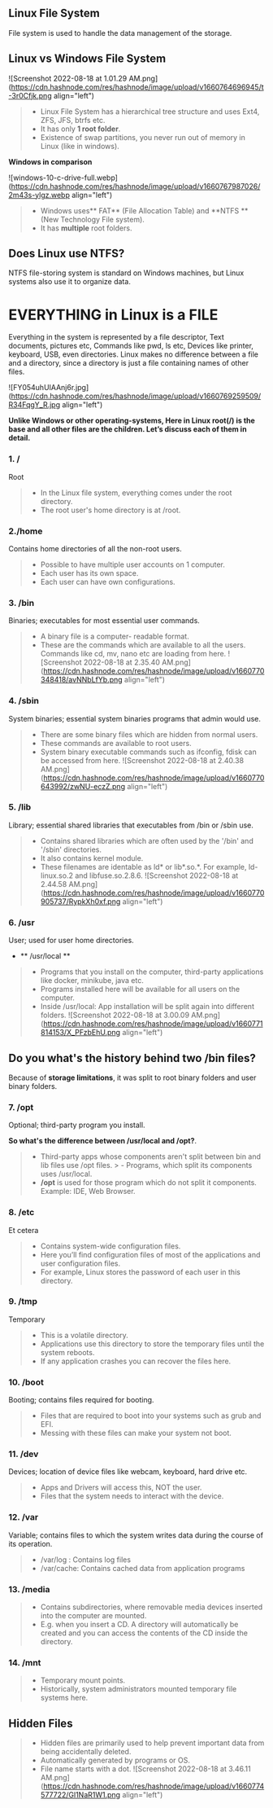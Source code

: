 ## Linux File System

File system is used to handle the data management of the storage.
## Linux vs Windows File System

 ![Screenshot 2022-08-18 at 1.01.29 AM.png](https://cdn.hashnode.com/res/hashnode/image/upload/v1660764696945/t-3r0Cfjk.png align="left")

> - Linux File System has a hierarchical tree structure and uses Ext4, ZFS, JFS, btrfs etc.
> - It has only **1 root folder**.
> - Existence of swap partitions, you never run out of memory in Linux (like in windows).

   **Windows in comparison**

![windows-10-c-drive-full.webp](https://cdn.hashnode.com/res/hashnode/image/upload/v1660767987026/2m43s-ylgz.webp align="left")

> - Windows uses** FAT** (File Allocation Table) and **NTFS **(New Technology File system).
> - It has **multiple** root folders.

## Does Linux use NTFS?
NTFS file-storing system is standard on Windows machines, but Linux systems also use it to organize data. 

#  EVERYTHING in Linux is a FILE
Everything in the system is represented by a file descriptor,
Text documents, pictures etc,
Commands like pwd, ls etc,
Devices like printer, keyboard, USB,
even directories. 
Linux makes no difference between a file and a directory, since a directory is just a file containing names of other files.



![FY054uhUIAAnj6r.jpg](https://cdn.hashnode.com/res/hashnode/image/upload/v1660769259509/R34FqgY_R.jpg align="left")

**Unlike Windows or other operating-systems, Here in Linux root(/) is the base and all other files are the children. Let’s discuss each of them in detail.**

### 1. /
Root
> -  In the Linux file system, everything comes under the root directory.
> - The root user's home directory is at /root.

### 2./home 
Contains home directories of all the non-root users.
> - Possible to have multiple user accounts on 1 computer.
> - Each user has its own space.
> - Each user can have own configurations.

 ### 3. /bin
 Binaries; executables for most essential user commands.
> - A binary file is a computer- readable format.
> - These are the commands which are available to all the users. Commands like cd, mv, nano etc are loading from here.
![Screenshot 2022-08-18 at 2.35.40 AM.png](https://cdn.hashnode.com/res/hashnode/image/upload/v1660770348418/avNNbLfYb.png align="left")

### 4. /sbin 
System binaries; essential system binaries programs that admin would use.
> - There are some binary files which are hidden from normal users. 
> - These commands are available to root users. 
> - System binary executable commands such as ifconfig, fdisk can be accessed from here.
![Screenshot 2022-08-18 at 2.40.38 AM.png](https://cdn.hashnode.com/res/hashnode/image/upload/v1660770643992/zwNU-eczZ.png align="left")

### 5. /lib
Library; essential shared libraries that executables from /bin or /sbin use.
> - Contains shared libraries which are often used by the '/bin' and '/sbin' directories.
> - It also contains kernel module.
> - These filenames are identable as ld* or lib*.so.*. For example, ld-linux.so.2 and libfuse.so.2.8.6.
![Screenshot 2022-08-18 at 2.44.58 AM.png](https://cdn.hashnode.com/res/hashnode/image/upload/v1660770905737/RypkXh0xf.png align="left")

### 6. /usr
User; used for user home directories.
 
- ** /usr/local **
> - Programs that you install on the computer, third-party applications like docker, minikube, java etc.
> - Programs installed here will be available for all users on the computer.
> - Inside /usr/local: App installation will be split again into different folders.
>  ![Screenshot 2022-08-18 at 3.00.09 AM.png](https://cdn.hashnode.com/res/hashnode/image/upload/v1660771814153/X_PFzbEhU.png align="left")


## Do you what's the history behind two  /bin files?
Because of **storage limitations**, it was split to root binary folders and user binary folders.

###  7. /opt
Optional; third-party program you install.

**So what's the difference between /usr/local and /opt?**.
> - Third-party apps whose components aren't split between bin and lib files use /opt files.
      > - Programs, which split its components uses /usr/local.
> - **/opt** is used for those program which do not split it components. Example: IDE, Web Browser.

### 8. /etc
Et cetera 
 > - Contains system-wide configuration files.
> -  Here you’ll find configuration files of most of the applications and user configuration files.
> -  For example, Linux stores the password of each user in this directory.

### 9. /tmp
Temporary
 > - This is a volatile directory.
 > - Applications use this directory to store the temporary files until the system reboots.
 > - If any application crashes you can recover the files here.

### 10. /boot
Booting; contains files required for booting.
> - Files that are required to boot into your systems such as grub and EFI.
> - Messing with these files can make your system not boot.

### 11. /dev
Devices; location of device files like webcam, keyboard, hard drive etc.
> - Apps and Drivers will access this, NOT the user.
> - Files that the system needs to interact with the device.

### 12. /var
Variable; contains files to which the system writes data during the course of its operation.
> - /var/log : Contains log files
> - /var/cache: Contains cached data from application programs

###  13. /media
> - Contains subdirectories, where removable media devices inserted into the computer are mounted.
> - E.g. when you insert a CD. A directory will automatically be created and you can access the contents of the CD inside the directory.

###  14. /mnt
> - Temporary mount points.
> - Historically, system administrators mounted temporary file systems here.


## Hidden Files
> - Hidden files are primarily used to help prevent important data from being accidentally deleted.
> - Automatically generated by programs or OS.
> - File name starts with a dot.
![Screenshot 2022-08-18 at 3.46.11 AM.png](https://cdn.hashnode.com/res/hashnode/image/upload/v1660774577722/Gl1NaR1W1.png align="left")
















